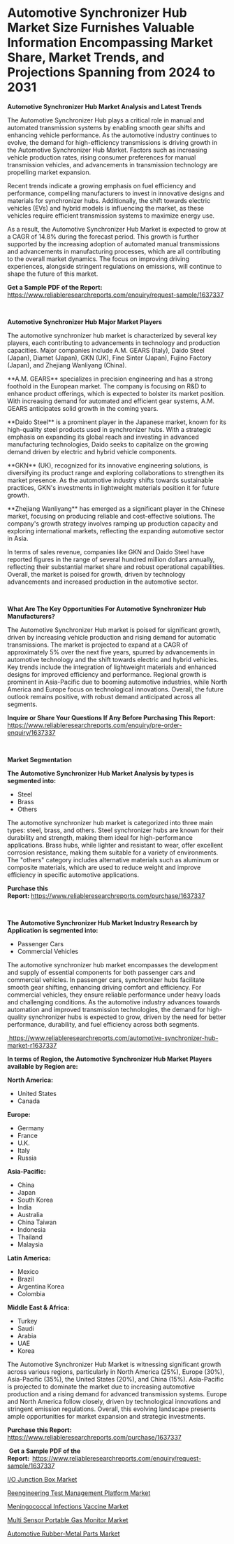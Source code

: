 <p><h1>Automotive Synchronizer Hub Market Size Furnishes Valuable Information Encompassing Market Share, Market Trends, and Projections Spanning from 2024 to 2031</h1></p><p><strong>Automotive Synchronizer Hub Market Analysis and Latest Trends</strong></p>
<p><p>The Automotive Synchronizer Hub plays a critical role in manual and automated transmission systems by enabling smooth gear shifts and enhancing vehicle performance. As the automotive industry continues to evolve, the demand for high-efficiency transmissions is driving growth in the Automotive Synchronizer Hub Market. Factors such as increasing vehicle production rates, rising consumer preferences for manual transmission vehicles, and advancements in transmission technology are propelling market expansion.</p><p>Recent trends indicate a growing emphasis on fuel efficiency and performance, compelling manufacturers to invest in innovative designs and materials for synchronizer hubs. Additionally, the shift towards electric vehicles (EVs) and hybrid models is influencing the market, as these vehicles require efficient transmission systems to maximize energy use. </p><p>As a result, the Automotive Synchronizer Hub Market is expected to grow at a CAGR of 14.8% during the forecast period. This growth is further supported by the increasing adoption of automated manual transmissions and advancements in manufacturing processes, which are all contributing to the overall market dynamics. The focus on improving driving experiences, alongside stringent regulations on emissions, will continue to shape the future of this market.</p></p>
<p><strong>Get a Sample PDF of the Report:&nbsp;</strong> <a href="https://www.reliableresearchreports.com/enquiry/request-sample/1637337?utm_campaign=32&utm_medium=2&utm_source=Github&utm_content=ia&utm_term=07122024&utm_id=automotive-synchronizer-hub">https://www.reliableresearchreports.com/enquiry/request-sample/1637337</a></p>
<p>&nbsp;</p>
<p><strong>Automotive Synchronizer Hub Major Market Players</strong></p>
<p><p>The automotive synchronizer hub market is characterized by several key players, each contributing to advancements in technology and production capacities. Major companies include A.M. GEARS (Italy), Daido Steel (Japan), Diamet (Japan), GKN (UK), Fine Sinter (Japan), Fujino Factory (Japan), and Zhejiang Wanliyang (China). </p><p>**A.M. GEARS** specializes in precision engineering and has a strong foothold in the European market. The company is focusing on R&D to enhance product offerings, which is expected to bolster its market position. With increasing demand for automated and efficient gear systems, A.M. GEARS anticipates solid growth in the coming years.</p><p>**Daido Steel** is a prominent player in the Japanese market, known for its high-quality steel products used in synchronizer hubs. With a strategic emphasis on expanding its global reach and investing in advanced manufacturing technologies, Daido seeks to capitalize on the growing demand driven by electric and hybrid vehicle components.</p><p>**GKN** (UK), recognized for its innovative engineering solutions, is diversifying its product range and exploring collaborations to strengthen its market presence. As the automotive industry shifts towards sustainable practices, GKN's investments in lightweight materials position it for future growth.</p><p>**Zhejiang Wanliyang** has emerged as a significant player in the Chinese market, focusing on producing reliable and cost-effective solutions. The company's growth strategy involves ramping up production capacity and exploring international markets, reflecting the expanding automotive sector in Asia.</p><p>In terms of sales revenue, companies like GKN and Daido Steel have reported figures in the range of several hundred million dollars annually, reflecting their substantial market share and robust operational capabilities. Overall, the market is poised for growth, driven by technology advancements and increased production in the automotive sector.</p></p>
<p>&nbsp;</p>
<p><strong>What Are The Key Opportunities For Automotive Synchronizer Hub Manufacturers?</strong></p>
<p><p>The Automotive Synchronizer Hub market is poised for significant growth, driven by increasing vehicle production and rising demand for automatic transmissions. The market is projected to expand at a CAGR of approximately 5% over the next five years, spurred by advancements in automotive technology and the shift towards electric and hybrid vehicles. Key trends include the integration of lightweight materials and enhanced designs for improved efficiency and performance. Regional growth is prominent in Asia-Pacific due to booming automotive industries, while North America and Europe focus on technological innovations. Overall, the future outlook remains positive, with robust demand anticipated across all segments.</p></p>
<p><strong>Inquire or Share Your Questions If Any Before Purchasing This Report:</strong> <a href="https://www.reliableresearchreports.com/enquiry/pre-order-enquiry/1637337?utm_campaign=32&utm_medium=2&utm_source=Github&utm_content=ia&utm_term=07122024&utm_id=automotive-synchronizer-hub">https://www.reliableresearchreports.com/enquiry/pre-order-enquiry/1637337</a></p>
<p>&nbsp;</p>
<p><strong>Market Segmentation</strong></p>
<p><strong>The Automotive Synchronizer Hub Market Analysis by types is segmented into:</strong></p>
<p><ul><li>Steel</li><li>Brass</li><li>Others</li></ul></p>
<p><p>The automotive synchronizer hub market is categorized into three main types: steel, brass, and others. Steel synchronizer hubs are known for their durability and strength, making them ideal for high-performance applications. Brass hubs, while lighter and resistant to wear, offer excellent corrosion resistance, making them suitable for a variety of environments. The "others" category includes alternative materials such as aluminum or composite materials, which are used to reduce weight and improve efficiency in specific automotive applications.</p></p>
<p><strong>Purchase this Report:&nbsp;</strong><a href="https://www.reliableresearchreports.com/purchase/1637337?utm_campaign=32&utm_medium=2&utm_source=Github&utm_content=ia&utm_term=07122024&utm_id=automotive-synchronizer-hub">https://www.reliableresearchreports.com/purchase/1637337</a></p>
<p>&nbsp;</p>
<p><strong>The Automotive Synchronizer Hub Market Industry Research by Application is segmented into:</strong></p>
<p><ul><li>Passenger Cars</li><li>Commercial Vehicles</li></ul></p>
<p><p>The automotive synchronizer hub market encompasses the development and supply of essential components for both passenger cars and commercial vehicles. In passenger cars, synchronizer hubs facilitate smooth gear shifting, enhancing driving comfort and efficiency. For commercial vehicles, they ensure reliable performance under heavy loads and challenging conditions. As the automotive industry advances towards automation and improved transmission technologies, the demand for high-quality synchronizer hubs is expected to grow, driven by the need for better performance, durability, and fuel efficiency across both segments.</p></p>
<p><a href="https://www.reliableresearchreports.com/automotive-synchronizer-hub-market-r1637337?utm_campaign=32&utm_medium=2&utm_source=Github&utm_content=ia&utm_term=07122024&utm_id=automotive-synchronizer-hub">&nbsp;https://www.reliableresearchreports.com/automotive-synchronizer-hub-market-r1637337</a></p>
<p><strong>In terms of Region, the Automotive Synchronizer Hub Market Players available by Region are:</strong></p>
<p>
    <p> <strong> North America: </strong>
        <ul>
            <li>United States</li>
            <li>Canada</li>
        </ul>
        </p> 
    <p> <strong> Europe: </strong>
        <ul>
            <li>Germany</li>
            <li>France</li>
            <li>U.K.</li>
            <li>Italy</li>
            <li>Russia</li>
        </ul>
        </p> 
    <p> <strong> Asia-Pacific: </strong>
        <ul>
            <li>China</li>
            <li>Japan</li>
            <li>South Korea</li>
            <li>India</li>
            <li>Australia</li>
            <li>China Taiwan</li>
            <li>Indonesia</li>
            <li>Thailand</li>
            <li>Malaysia</li>
        </ul>
        </p> 
    <p> <strong> Latin America: </strong>
        <ul>
            <li>Mexico</li>
            <li>Brazil</li>
            <li>Argentina Korea</li>
            <li>Colombia</li>
        </ul>
        </p> 
    <p> <strong> Middle East & Africa: </strong>
        <ul>
            <li>Turkey</li>
            <li>Saudi</li>
            <li>Arabia</li>
            <li>UAE</li>
            <li>Korea</li>
        </ul>
    </p>
    </p>
<p><p>The Automotive Synchronizer Hub Market is witnessing significant growth across various regions, particularly in North America (25%), Europe (30%), Asia-Pacific (35%), the United States (20%), and China (15%). Asia-Pacific is projected to dominate the market due to increasing automotive production and a rising demand for advanced transmission systems. Europe and North America follow closely, driven by technological innovations and stringent emission regulations. Overall, this evolving landscape presents ample opportunities for market expansion and strategic investments.</p></p>
<p><strong>Purchase this Report: </strong><a href="https://www.reliableresearchreports.com/purchase/1637337?utm_campaign=32&utm_medium=2&utm_source=Github&utm_content=ia&utm_term=07122024&utm_id=automotive-synchronizer-hub">https://www.reliableresearchreports.com/purchase/1637337</a></p>
<p>&nbsp;<strong>Get a Sample PDF of the Report:&nbsp;&nbsp;</strong><a href="https://www.reliableresearchreports.com/enquiry/request-sample/1637337?utm_campaign=32&utm_medium=2&utm_source=Github&utm_content=ia&utm_term=07122024&utm_id=automotive-synchronizer-hub">https://www.reliableresearchreports.com/enquiry/request-sample/1637337</a></p>
<p><strong></strong></p>
<p><p><a href="https://issuu.com/reportprime-2/docs/io-junction-box-market-size-2030.pptx?utm_campaign=32&utm_medium=2&utm_source=Github&utm_content=ia&utm_term=07122024&utm_id=automotive-synchronizer-hub">I/O Junction Box Market</a></p><p><a href="https://www.linkedin.com/pulse/reengineering-test-management-platform-market-forecast-insights-qg3dc?utm_campaign=32&utm_medium=2&utm_source=Github&utm_content=ia&utm_term=07122024&utm_id=automotive-synchronizer-hub">Reengineering Test Management Platform Market</a></p><p><a href="https://www.linkedin.com/pulse/meningococcal-infections-vaccine-market-size-growing-cagr-132-f7x5c?utm_campaign=32&utm_medium=2&utm_source=Github&utm_content=ia&utm_term=07122024&utm_id=automotive-synchronizer-hub">Meningococcal Infections Vaccine Market</a></p><p><a href="https://issuu.com/reportprime-2/docs/multi-sensor-portable-gas-monitor-market-size-2030?utm_campaign=32&utm_medium=2&utm_source=Github&utm_content=ia&utm_term=07122024&utm_id=automotive-synchronizer-hub">Multi Sensor Portable Gas Monitor Market</a></p><p><a href="https://github.com/JakirUddin651/Market-Research-Report-List-1/blob/main/automotive-rubber-metal-parts-market.md?utm_campaign=32&utm_medium=2&utm_source=Github&utm_content=ia&utm_term=07122024&utm_id=automotive-synchronizer-hub">Automotive Rubber-Metal Parts Market</a></p></p>